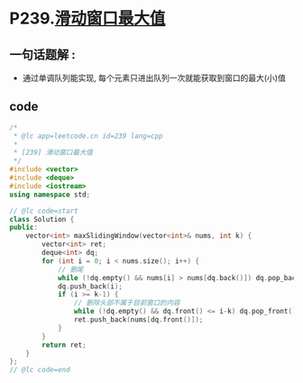 # P239.[滑动窗口最大值](https://leetcode.cn/problems/sliding-window-maximum/description/)

## 一句话题解 : 

- 通过单调队列能实现, 每个元素只进出队列一次就能获取到窗口的最大(小)值

## code

```cpp
/*
 * @lc app=leetcode.cn id=239 lang=cpp
 *
 * [239] 滑动窗口最大值
 */
#include <vector>
#include <deque>
#include <iostream>
using namespace std;

// @lc code=start
class Solution {
public:
    vector<int> maxSlidingWindow(vector<int>& nums, int k) {
        vector<int> ret;
        deque<int> dq;
        for (int i = 0; i < nums.size(); i++) {
            // 删尾
            while (!dq.empty() && nums[i] > nums[dq.back()]) dq.pop_back();
            dq.push_back(i); 
            if (i >= k-1) {
                // 删除头部不属于目前窗口的内容
                while (!dq.empty() && dq.front() <= i-k) dq.pop_front();
                ret.push_back(nums[dq.front()]);
            }
        }
        return ret;
    }
};
// @lc code=end
```